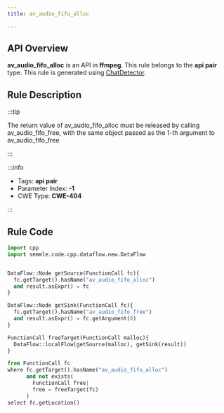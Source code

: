 ```yaml
---
title: av_audio_fifo_alloc

---
```



## API Overview
**av_audio_fifo_alloc** is an API in **ffmpeg**. This rule belongs to the **api pair** type. This rule is generated using [ChatDetector](../../tools/ChatDetector).
## Rule Description

:::tip

The return value of av_audio_fifo_alloc must be released by calling av_audio_fifo_free, with the same object passed as the 1-th argument to av_audio_fifo_free

:::

:::info

- Tags: **api pair**
- Parameter Index: **-1**
- CWE Type: **CWE-404**

:::

## Rule Code
```python
import cpp
import semmle.code.cpp.dataflow.new.DataFlow


DataFlow::Node getSource(FunctionCall fc){
  fc.getTarget().hasName("av_audio_fifo_alloc")
  and result.asExpr() = fc
}

DataFlow::Node getSink(FunctionCall fc){
  fc.getTarget().hasName("av_audio_fifo_free")
  and result.asExpr() = fc.getArgument(0)
}

FunctionCall freeTarget(FunctionCall malloc){
  DataFlow::localFlow(getSource(malloc), getSink(result))
}

from FunctionCall fc
where fc.getTarget().hasName("av_audio_fifo_alloc")
      and not exists(
        FunctionCall free| 
        free = freeTarget(fc)
      )
select fc.getLocation()

```